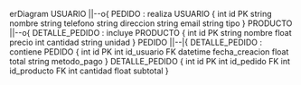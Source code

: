 erDiagram
    USUARIO ||--o{ PEDIDO : realiza
    USUARIO {
        int id PK
        string nombre
        string telefono
        string direccion
        string email
        string tipo
    }
    PRODUCTO ||--o{ DETALLE_PEDIDO : incluye
    PRODUCTO {
        int id PK
        string nombre
        float precio
        int cantidad
        string unidad
    }
    PEDIDO ||--|{ DETALLE_PEDIDO : contiene
    PEDIDO {
        int id PK
        int id_usuario FK
        datetime fecha_creacion
        float total
        string metodo_pago
    }
    DETALLE_PEDIDO {
        int id PK
        int id_pedido FK
        int id_producto FK
        int cantidad
        float subtotal
    }